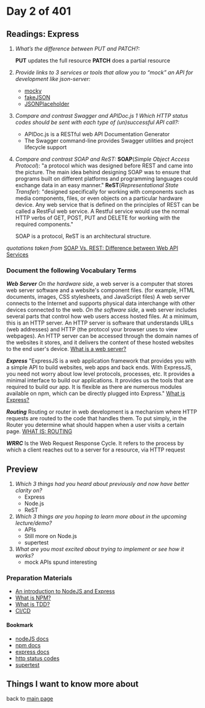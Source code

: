 # Day 2 of 401

## Readings: Express

1. _What’s the difference between PUT and PATCH?:_

   **PUT** updates the full resource
   **PATCH** does a partial resource

2. _Provide links to 3 services or tools that allow you to “mock” an API for development like json-server:_
   - [mocky](https://designer.mocky.io/)
   - [fakeJSON](https://fakejson.com/)
   - [JSONPlaceholder](https://jsonplaceholder.typicode.com/)
3. _Compare and contrast Swagger and APIDoc.js 1 Which HTTP status codes should be sent with each type of (un)successful API call?:_
   - APIDoc.js is a RESTful web API Documentation Generator
   - The Swagger command-line provides Swagger utilities and project lifecycle support
4. _Compare and contrast SOAP and ReST:_
   **SOAP**(_Simple Object Access Protocol_): "a protocol which was designed before REST and came into the picture. The main idea behind designing SOAP was to ensure that programs built on different platforms and programming languages could exchange data in an easy manner."
   **ReST**(_Representational State Transfer_): "designed specifically for working with components such as media components, files, or even objects on a particular hardware device. Any web service that is defined on the principles of REST can be called a RestFul web service. A Restful service would use the normal HTTP verbs of GET, POST, PUT and DELETE for working with the required components."

   SOAP is a protocol, ReST is an architectural structure.

_quotations taken from_ [SOAP Vs. REST: Difference between Web API Services](https://www.guru99.com/comparison-between-web-services.html)

### Document the following Vocabulary Terms

**_Web Server_** _On the hardware side_, a web server is a computer that stores web server software and a website's component files. (for example, HTML documents, images, CSS stylesheets, and JavaScript files) A web server connects to the Internet and supports physical data interchange with other devices connected to the web.
_On the software side_, a web server includes several parts that control how web users access hosted files. At a minimum, this is an HTTP server. An HTTP server is software that understands URLs (web addresses) and HTTP (the protocol your browser uses to view webpages). An HTTP server can be accessed through the domain names of the websites it stores, and it delivers the content of these hosted websites to the end user's device. [What is a web server?](https://developer.mozilla.org/en-US/docs/Learn/Common_questions/What_is_a_web_server)

**_Express_** "ExpressJS is a web application framework that provides you with a simple API to build websites, web apps and back ends. With ExpressJS, you need not worry about low level protocols, processes, etc. It provides a minimal interface to build our applications. It provides us the tools that are required to build our app. It is flexible as there are numerous modules available on npm, which can be directly plugged into Express." [What is Express?](https://www.tutorialspoint.com/expressjs/expressjs_overview.htm)

**_Routing_** Routing or router in web development is a mechanism where HTTP requests are routed to the code that handles them. To put simply, in the Router you determine what should happen when a user visits a certain page. [WHAT IS: ROUTING](https://divpusher.com/glossary/routing/)

**_WRRC_** Is the Web Request Response Cycle. It refers to the process by which a client reaches out to a server for a resource, via HTTP request

## Preview

1. _Which 3 things had you heard about previously and now have better clarity on?_
   - Express
   - Node.js
   - ReST
2. _Which 3 things are you hoping to learn more about in the upcoming lecture/demo?_
   - APIs
   - Still more on Node.js
   - supertest
3. _What are you most excited about trying to implement or see how it works?_
   - mock APIs spund interesting

### Preparation Materials

- [An introduction to NodeJS and Express](https://developer.mozilla.org/en-US/docs/Learn/Server-side/Express_Nodejs/Introduction)
- [What is NPM?](https://docs.npmjs.com/getting-started/what-is-npm)
- [What is TDD?](https://www.agilealliance.org/glossary/tdd/)
- [CI/CD](https://www.youtube.com/watch?v=xSv_m3KhUO8)

#### Bookmark

- [nodeJS docs](https://nodejs.org/en/docs/)
- [npm docs](https://docs.npmjs.com/)
- [express docs](https://expressjs.com/en/4x/api.html)
- [http status codes](https://www.restapitutorial.com/httpstatuscodes.html)
- [supertest](https://github.com/visionmedia/supertest)

## Things I want to know more about

back to [main page](README.md)
